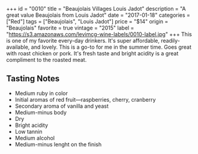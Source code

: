 +++
id = "0010"
title = "Beaujolais Villages Louis Jadot"
description = "A great value Beaujolais from Louis Jadot"
date = "2017-01-18"
categories = ["Red"]
tags = ["Beaujolais", "Louis Jadot"]
price = "$14"
origin = "Beaujolais"
favorite = true
vintage = "2015"
label = "https://s3.amazonaws.com/levimcg-wine-labels/0010-label.jpg"
+++
This is one of my favorite every-day drinkers. It's super affordable, readily-available, and lovely. This is a go-to for me in the summer time. Goes great with roast chicken or pork. It's fresh taste and bright acidity is a great compliment to the roasted meat.

## Tasting Notes
- Medium ruby in color
- Initial aromas of red fruit—raspberries, cherry, cranberry
- Secondary aroma of vanilla and yeast
- Medium-minus body
- Dry
- Bright acidity
- Low tannin
- Medium alcohol
- Medium-minus lenght on the finish
